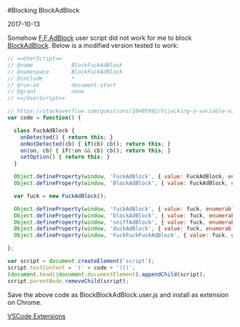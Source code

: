 #Blocking BlockAdBlock

2017-10-13

<!--- tags: browser javascript -->

Somehow [F.F.AdBlock](https://github.com/Mechazawa/FuckFuckAdblock) user script did not work for me to block [BlockAdBlock](https://github.com/sitexw/FuckAdBlock). Below is a modified version tested to work:

```javascript
// ==UserScript==
// @name            BlockFuckAdBlock
// @namespace       BlockFuckAdBlock
// @include         *
// @run-at          document-start
// @grant           none
// ==/UserScript==

// https://stackoverflow.com/questions/10485992/hijacking-a-variable-with-a-userscript-for-chrome
var code = function() {

  class FuckAdBlock {
    onDetected() { return this; }
    onNotDetected(cb) { if(cb) cb(); return this; }
    on(on, cb) { if(!on && cb) cb(); return this; }
    setOption() { return this; }
  }

  Object.defineProperty(window, 'FuckAdBlock', { value: FuckAdBlock, enumerable: true, writable: false });
  Object.defineProperty(window, 'BlockAdBlock', { value: FuckAdBlock, enumerable: true, writable: false });

  var fuck = new FuckAdBlock();

  Object.defineProperty(window, 'fuckAdBlock', { value: fuck, enumerable: true, writable: false });
  Object.defineProperty(window, 'blockAdBlock', { value: fuck, enumerable: true, writable: false });
  Object.defineProperty(window, 'sniffAdBlock', { value: fuck, enumerable: true, writable: false });
  Object.defineProperty(window, 'duckAdBlock', { value: fuck, enumerable: true, writable: false }); 
  Object.defineProperty(window, 'FuckFuckFuckAdBlock', { value: fuck, enumerable: true, writable: false });

};

var script = document.createElement('script');
script.textContent = '(' + code + ')()';
(document.head||document.documentElement).appendChild(script);
script.parentNode.removeChild(script);
```

Save the above code as BlockBlockAdBlock.user.js and install as extension on Chrome.

<ins class='nfooter'><a rel='next' id='fnext' href='#blog/2017/2017-10-08-VSCode-Extensions.md'>VSCode Extensions</a></ins>
